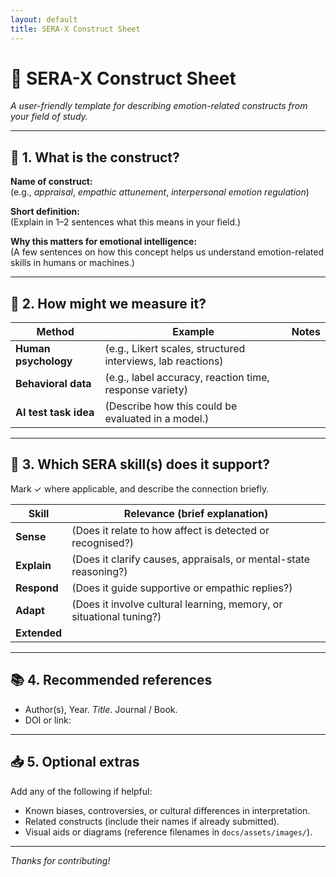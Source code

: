 ```yaml
---
layout: default
title: SERA-X Construct Sheet
---
```


# 🧩 SERA-X Construct Sheet
*A user-friendly template for describing emotion-related constructs from your field of study.*

---

## 🧠 1. What is the construct?

**Name of construct:**  
(e.g., *appraisal*, *empathic attunement*, *interpersonal emotion regulation*)

**Short definition:**  
(Explain in 1–2 sentences what this means in your field.)

**Why this matters for emotional intelligence:**  
(A few sentences on how this concept helps us understand emotion-related skills in humans or machines.)

---

## 📐 2. How might we measure it?

| Method               | Example                                                     | Notes |
|----------------------|-------------------------------------------------------------|-------|
| **Human psychology** | (e.g., Likert scales, structured interviews, lab reactions) |       |
| **Behavioral data**  | (e.g., label accuracy, reaction time, response variety)     |       |
| **AI test task idea**| (Describe how this could be evaluated in a model.)          |       |

---

## 🧭 3. Which SERA skill(s) does it support?

Mark ✓ where applicable, and describe the connection briefly.

| Skill         | Relevance (brief explanation)                                       |
|---------------|---------------------------------------------------------------------|
| **Sense**     | (Does it relate to how affect is detected or recognised?)           |
| **Explain**   | (Does it clarify causes, appraisals, or mental-state reasoning?)    |
| **Respond**   | (Does it guide supportive or empathic replies?)                     |
| **Adapt**     | (Does it involve cultural learning, memory, or situational tuning?) |
| **Extended**  |

---

## 📚 4. Recommended references

- Author(s), Year. *Title*. Journal / Book.  
- DOI or link:

---

## 📥 5. Optional extras

Add any of the following if helpful:

- Known biases, controversies, or cultural differences in interpretation.  
- Related constructs (include their names if already submitted).  
- Visual aids or diagrams (reference filenames in `docs/assets/images/`).

---

*Thanks for contributing!*
